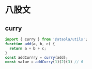 # 八股文

## curry


```javascript
import { curry } from '@ataola/utils';
function add(a, b, c) {
  return a + b + c;
}
const addCurrry = curry(add);
const value = addCurry(1)(2)(3) // 6
```
